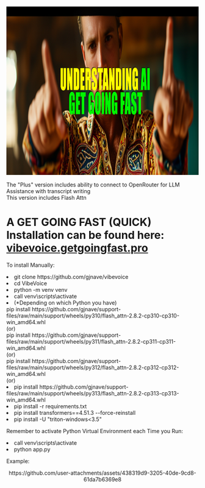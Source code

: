 <img width="1108" height="443" alt="image" src="https://github.com/gjnave/VibeVoice/blob/main/assets/yout.jpg" />

<p>The "Plus" version includes ability to connect to OpenRouter for LLM Assistance with transcript writing</br>
This version includes Flash Attn </p>
<h1>A GET GOING FAST (QUICK) Installation can be found here: <a href="https://vibevoice.getgoingfast.pro">vibevoice.getgoingfast.pro</a></h1>


<p>To install Manually:</p>
<p>
<uo>
<li>git clone https://github.com/gjnave/vibevoice</li>
<li>cd VibeVoice</li>
<li>python -m venv venv</li>
<li>call venv\scripts\activate</li>
<li>(*Depending on which Python you have)
<div>pip install https://github.com/gjnave/support-files/raw/main/support/wheels/py310/flash_attn-2.8.2-cp310-cp310-win_amd64.whl</div>
<div>(or)</div>
<div>pip install https://github.com/gjnave/support-files/raw/main/support/wheels/py311/flash_attn-2.8.2-cp311-cp311-win_amd64.whl</div>
<div>(or)</div>
<div>pip install https://github.com/gjnave/support-files/raw/main/support/wheels/py312/flash_attn-2.8.2-cp312-cp312-win_amd64.whl</div>
<div>(or)</div>
<li>pip install https://github.com/gjnave/support-files/raw/main/support/wheels/py313/flash_attn-2.8.2-cp313-cp313-win_amd64.whl</div></li>
<li>pip install -r requirements.txt</li>
<li>pip install transformers==4.51.3 --force-reinstall</li>
<li>pip install -U "triton-windows<3.5"</li>
</uo>
</p>
<p>Remember to activate Python Virtual Environment each Time you Run:</p>
<p><uo>
  <li>call venv\scripts\activate</li>
<li> python app.py</li>
</uo></p>

Example:
<div align="center">
https://github.com/user-attachments/assets/438319d9-3205-40de-9cd8-61da7b6369e8  
</div>
